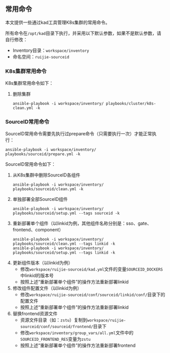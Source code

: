 ## 常用命令

本文提供一些通过kad工具管理K8s集群的常用命令。

所有命令在`/opt/kad`目录下执行，并采用以下默认参数，如果不是默认参数，请自行修改：
- Inventory目录：`workspace/inventory`
- 命名空间：`ruijie-sourceid`


### K8s集群常用命令

K8s集群常用命令如下：

1. 删除集群
    ```
    ansible-playbook -i workspace/inventory/ playbooks/cluster/k8s-clean.yml -k
    ```

### SourceID常用命令

SourceID常用命令需要先执行过prepare命令（只需要执行一次）才能正常执行：
```
ansible-playbook -i workspace/inventory/ playbooks/sourceid/prepare.yml -k
```

SourceID常用命令如下：

1. 从K8s集群中删除SourceID各组件
    ```
    ansible-playbook -i workspace/inventory/ playbooks/sourceid/clean.yml -k
    ```
1. 单独部署全部SourceID组件
    ```
    ansible-playbook -i workspace/inventory/ playbooks/sourceid/setup.yml --tags sourceid -k
    ```
1. 重新部署单个组件（以linkid为例，其他组件名称分别是：sso、gate、frontend、component）
    ```
    ansible-playbook -i workspace/inventory/ playbooks/sourceid/clean.yml --tags linkid -k
    ansible-playbook -i workspace/inventory/ playbooks/sourceid/setup.yml --tags linkid -k
    ```
1. 更新组件版本（以linkid为例）
    - 修改`workspace/ruijie-sourceid/kad.yml`文件的变量`SOURCEID_DOCKERS`中linkid的版本号
    - 按照上述“重新部署单个组件”的操作方法重新部署linkid
1. 修改组件配置文件（以linkid为例）
    - 修改`workspace/ruijie-sourceid/conf/sourceid/linkid/conf/`目录下的配置文件
    - 按照上述“重新部署单个组件”的操作方法重新部署linkid
1. 替换frontend资源文件
    - 资源文件目录（如：`zstu`）复制到`workspace/ruijie-sourceid/conf/sourceid/frontend/`目录下
    - 修改`workspace/inventory/group_vars/all.yml`文件中的`SOURCEID_FRONTEND_RES`变量为`zstu`
    - 按照上述“重新部署单个组件”的操作方法重新部署frontend
